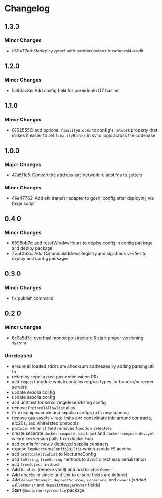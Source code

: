 # Changelog

## 1.3.0

### Minor Changes

- d89a77e4: Redeploy goerli with permissionless bundler mid-audit

## 1.2.0

### Minor Changes

- 5d90ac8e: Add config field for poseidonExtT7 hasher

## 1.1.0

### Minor Changes

- 07625550: add optional `finalityBlocks` to config's `network` property that makes it easier to set `finalityBlocks` in sync logic across the codebase

## 1.0.0

### Major Changes

- 47a5f1e5: Convert the address and network related fns to getters

### Minor Changes

- 46e47762: Add eth transfer adapter to goerli config after deploying via forge script

## 0.4.0

### Minor Changes

- 6998bb7c: add resetWindowHours to deploy config in config package and deploy package
- 77c4063c: Add CanonicalAddressRegistry and sig check verifier to deploy and config packages

## 0.3.0

### Minor Changes

- fix publish command

## 0.2.0

### Minor Changes

- 6c0a5d7c: overhaul monorepo structure & start proper versioning system

### Unreleased

- ensure all loaded addrs are checksum addresses by adding parsing util fn
- redeploy sepolia post gas-optimization PRs
- add `request` module which contains req/res types for bundler/screener servers
- update sepolia config
- update sepolia config
- add unit test for serializing/deserializing config
- remove `ProtocolAllowlist` alias
- fix existing example and sepolia configs to fit new schema
- remove gas assets + rate limits and consolidate info around contracts, erc20s, and whitelisted protocols
- protocol whitelist field removes function selectors
- create separate `docker-compose.local.yml` and `docker-compose.dev.yml` where `dev` version pulls from docker hub
- add config for newly deployed sepolia contracts
- expose `loadNocturneConfigBuiltin` which avoids FS access
- add `protocolAllowlist` to NocturneConfig
- add `toString`, `fromString` methods to avoid direct map serialization
- add `fromObject` method
- Add `handler` (remove vault) and add `handlerOwner`
- Add checks in single unit test to ensure fields are defined
- Add `depositManager`, `depositSources`, `screeners`, and `owners` (added `walletOwner` and `depositManagerOwner` fields)
- Start `@nocturne-xyz/config` package
